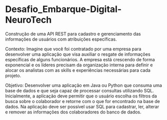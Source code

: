 # Desafio_Embarque-Digital-NeuroTech
Construção de uma API REST para cadastro e gerenciamento das informações de usuários com atribuições específicas.

Contexto:
Imagine que você foi contratado por uma empresa para desenvolver uma aplicação que
visa auxiliar o resgate de informações específicas de alguns funcionários. A empresa está
crescendo de forma exponencial e os líderes precisam da organização interna para definir e
alocar os analistas com as skills e experiências necessárias para cada projeto.

Objetivo:
Desenvolver uma aplicação em Java ou Python que consuma uma base de dados e que
seja capaz de processar consultas utilizando SQL. Inicialmente, a aplicação deve permitir
que o usuário escolha os filtros da busca sobre o colaborador e retorne com o que for
encontrado na base de dados.
Na aplicação deve ser possível usar SQL para cadastrar, ler, alterar e remover as informações
dos colaboradores do banco de dados.
